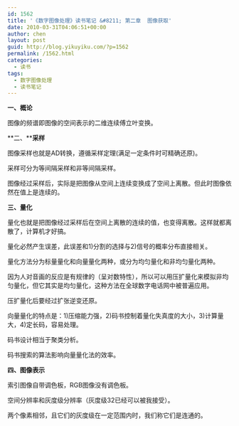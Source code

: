 ```yaml
---
id: 1562
title: '《数字图像处理》读书笔记 &#8211; 第二章  图像获取'
date: 2010-03-31T04:06:51+00:00
author: chen
layout: post
guid: http://blog.yikuyiku.com/?p=1562
permalink: /1562.html
categories:
  - 读书
tags:
  - 数字图像处理
  - 读书笔记
---
```

**一、概论**

图像的频谱即图像的空间表示的二维连续傅立叶变换。

**二、****采样**

图像采样也就是AD转换，遵循采样定理(满足一定条件时可精确还原)。

采样可分为等间隔采样和非等间隔采样。

图像经过采样后，实际是把图像从空间上连续变换成了空间上离散。但此时图像依然在值上是连续的。
  

  
**三、量化**

量化也就是把图像经过采样后在空间上离散的连续的值，也变得离散。这样就都离散了，计算机才好搞。

量化必然产生误差，此误差和1)分割的选择与2)信号的概率分布直接相关。

量化方法分为标量量化和向量量化两种，或分为均匀量化和非均匀量化两种。

因为人对音画的反应是有规律的（呈对数特性），所以可以用压扩量化来模拟非均匀量化，但它其实是均匀量化，这种方法在全球数字电话网中被普遍应用。

压扩量化后要经过扩张逆变还原。

向量量化的特点是：1)压缩能力强，2)码书控制着量化失真度的大小，3)计算量大，4)定长码，容易处理。

码书设计相当于聚类分析。

码书搜索的算法影响向量量化法的效率。
  

  
**四、图像表示**

索引图像自带调色板，RGB图像没有调色板。

空间分辨率和灰度级分辨率（灰度级32已经可以被我接受）。

两个像素相邻，且它们的灰度级在一定范围内时，我们称它们是连通的。